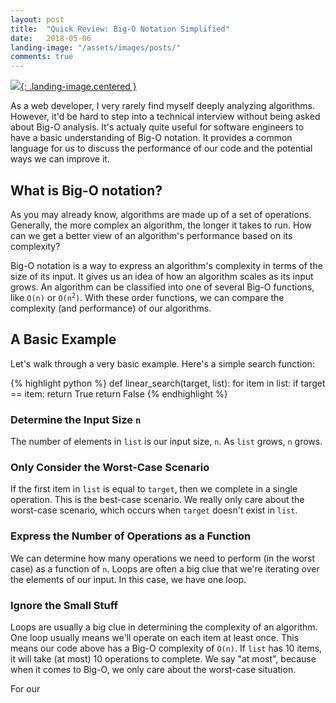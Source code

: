 ```yaml
---
layout: post
title:  "Quick Review: Big-O Notation Simplified"
date:   2018-05-06
landing-image: "/assets/images/posts/"
comments: true
---
```


[![](/assets/images/posts/){: .landing-image.centered }](/assets/images/posts/)

As a web developer, I very rarely find myself deeply analyzing algorithms. However, it'd be hard to step into a technical interview without being asked about Big-O analysis. It's actualy quite useful for software engineers to have a basic understanding of Big-O notation. It provides a common language for us to discuss the performance of our code and the potential ways we can improve it.

## What is Big-O notation?

As you may already know, algorithms are made up of a set of operations. Generally, the more complex an algorithm, the longer it takes to run. How can we get a better view of an algorithm's performance based on its complexity?

Big-O notation is a way to express an algorithm's complexity in terms of the size of its input. It gives us an idea of how an algorithm scales as its input grows. An algorithm can be classified into one of several Big-O functions, like `O(n)` or <code>O(n<sup>2</sup>)</code>. With these order functions, we can compare the complexity (and performance) of our algorithms.

## A Basic Example

Let's walk through a very basic example. Here's a simple search function:

{% highlight python %}
def linear_search(target, list):
  for item in list:
    if target == item:
      return True
  return False
{% endhighlight %}

### Determine the Input Size `n`

The number of elements in `list` is our input size, `n`. As `list` grows, `n` grows.

### Only Consider the Worst-Case Scenario

If the first item in `list` is equal to `target`, then we complete in a single operation. This is the best-case scenario. We really only care about the worst-case scenario, which occurs when `target` doesn't exist in `list`.

### Express the Number of Operations as a Function

We can determine how many operations we need to perform (in the worst case) as a function of `n`. Loops are often a big clue that we're iterating over the elements of our input. In this case, we have one loop.

### Ignore the Small Stuff

Loops are usually a big clue in determining the complexity of an algorithm. One loop usually means we'll operate on each item at least once. This means our code above has a Big-O complexity of `O(n)`. If `list` has 10 items, it will take (at most) 10 operations to complete. We say "at most", because when it comes to Big-O, we only care about the worst-case situation.

For our 
